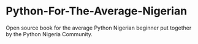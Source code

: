 # Python-For-The-Average-Nigerian
Open source book for the average Python Nigerian beginner put together by the Python Nigeria Community.
